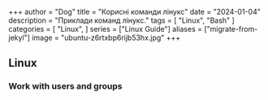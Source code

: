 +++
author = "Dog"
title = "Корисні команди лінукс"
date = "2024-01-04"
description = "Приклади команд лінукс."
tags = [
    "Linux",
    "Bash"
]
categories = [
    "Linux",
]
series = ["Linux Guide"]
aliases = ["migrate-from-jekyl"]
image = "ubuntu-z6rtxbp6rijb53hx.jpg"
+++


## Linux 


### Work with users and groups

